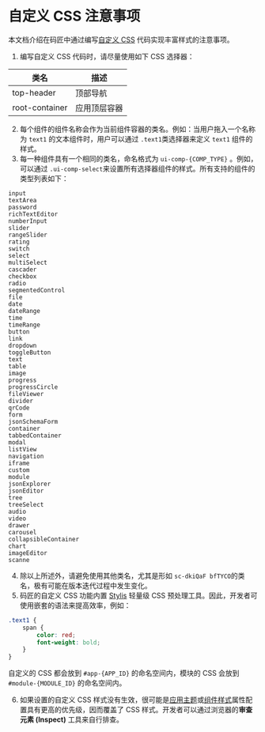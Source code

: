 # 自定义 CSS 注意事项

本文档介绍在码匠中通过编写[自定义 CSS](https://majiang.co/docs/style#%E8%87%AA%E5%AE%9A%E4%B9%89css) 代码实现丰富样式的注意事项。

1. 编写自定义 CSS 代码时，请尽量使用如下 CSS 选择器：

|类名|描述|
| ----------------| --------------|
|top-header|顶部导航|
|root-container|应用顶层容器|

2. 每个组件的组件名称会作为当前组件容器的类名。例如：当用户拖入一个名称为 `text1`​ 的文本组件时，用户可以通过 `.text1`​ 类选择器来定义 `text1`​ 组件的样式。
3. 每一种组件具有一个相同的类名，命名格式为 `ui-comp-{COMP_TYPE}`​ 。例如，可以通过 `.ui-comp-select`​ 来设置所有选择器组件的样式。所有支持的组件的类型列表如下：

```plain
input
textArea
password
richTextEditor
numberInput
slider
rangeSlider
rating
switch
select
multiSelect
cascader
checkbox
radio
segmentedControl
file
date
dateRange
time
timeRange
button
link
dropdown
toggleButton
text
table
image
progress
progressCircle
fileViewer
divider
qrCode
form
jsonSchemaForm
container
tabbedContainer
modal
listView
navigation
iframe
custom
module
jsonExplorer
jsonEditor
tree
treeSelect
audio
video
drawer
carousel
collapsibleContainer
chart
imageEditor
scanne
```

4. 除以上所述外，请避免使用其他类名，尤其是形如 `sc-dkiQaF bfTYCO`​ 的类名，极有可能在版本迭代过程中发生变化。
5. 码匠的自定义 CSS 功能内置 [Stylis](https://stylis.js.org/) 轻量级 CSS 预处理工具。因此，开发者可使用嵌套的语法来提高效率，例如：

```scss
.text1 {
    span {
        color: red;
        font-weight: bold;
    }
}
```

自定义的 CSS 都会放到 `#app-{APP_ID}`​ 的命名空间内，模块的 CSS 会放到 `#module-{MODULE_ID}`​ 的命名空间内。

6. 如果设置的自定义 CSS 样式没有生效，很可能是[应用主题](https://majiang.co/docs/style#%E5%BA%94%E7%94%A8%E4%B8%BB%E9%A2%98)或[组件样式](https://majiang.co/docs/style#%E7%BB%84%E4%BB%B6%E6%A0%B7%E5%BC%8F)属性配置具有更高的优先级，因而覆盖了 CSS 样式。开发者可以通过浏览器的**审查元素 (Inspect)** 工具来自行排查。
